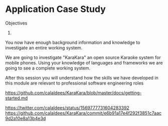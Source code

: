 Application Case Study
======================


Objectives

1.

You now have enough background information and knowledge to investigate an entire working system.

We are going to investigate "KaraKara" an open source Karaoke system for mobile phones. Using your knowledge of languages and frameworks we are going to see a complete working system.

After this session you will understand how the skills we have developed in this module are relevant to professional software engineering roles




https://github.com/calaldees/KaraKara/blob/master/docs/getting-started.md


https://twitter.com/calaldees/status/1569777731604283392
https://github.com/calaldees/KaraKara/commit/e6b91a17e4f292f3851c7aac9d2a10e8a13b4e3d
